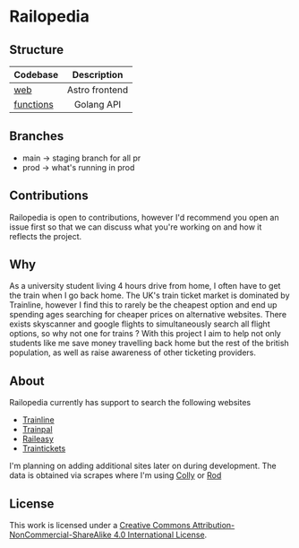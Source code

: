 # Railopedia

## Structure

| Codebase              |      Description          |
| :-------------------- | :-----------------------: |
| [web](packages/web)   |      Astro frontend       |
| [functions](packages/functions) |     Golang API  |

## Branches
- main -> staging branch for all pr
- prod -> what's running in prod

## Contributions
Railopedia is open to contributions, however I'd recommend you open an issue first so that we can discuss what you're working on and how it reflects the project.

## Why
As a university student living 4 hours drive from home, I often have to get the train when I go back home. The UK's train ticket market is dominated by Trainline,
however I find this to rarely be the cheapest option and end up spending ages searching for cheaper prices on alternative websites. There exists skyscanner and google flights
to simultaneously search all flight options, so why not one for trains ? With this project I aim to help not only students like me save money travelling back home but
the rest of the british population, as well as raise awareness of other ticketing providers. 

## About
Railopedia currently has support to search the following websites
- [Trainline](https://www.thetrainline.com)
- [Trainpal](https://www.mytrainpal.com)
- [Raileasy](https://new.raileasy.co.uk)
- [Traintickets](https://www.traintickets.com/?/)

I'm planning on adding additional sites later on during development.
The data is obtained via scrapes where I'm using [Colly](https://github.com/gocolly/colly) or [Rod](https://github.com/go-rod/rod)

## License
This work is licensed under a
[Creative Commons Attribution-NonCommercial-ShareAlike 4.0 International License][cc-by-nc-sa].

[cc-by-nc-sa]: http://creativecommons.org/licenses/by-nc-sa/4.0/